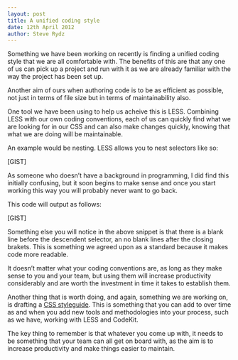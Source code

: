 ```yaml
---
layout: post
title: A unified coding style
date: 12th April 2012
author: Steve Rydz
---
```


Something we have been working on recently is finding a unified coding style that we are all comfortable with. The benefits of this are that any one of us can pick up a project and run with it as we are already familiar with the way the project has been set up.

Another aim of ours when authoring code is to be as efficient as possible, not just in terms of file size but in terms of maintainability also.

One tool we have been using to help us acheive this is LESS. Combining LESS with our own coding conventions, each of us can quickly find what we are looking for in our CSS and can also make changes quickly, knowing that what we are doing will be maintainable.

An example would be nesting. LESS allows you to nest selectors like so:

[GIST]

As someone who doesn’t have a background in programming, I did find this initially confusing, but it soon begins to make sense and once you start working this way you will probably never want to go back.

This code will output as follows:

[GIST]

Something else you will notice in the above snippet is that there is a blank line before the descendent selector, an no blank lines after the closing brakets. This is something we agreed upon as a standard because it makes code more readable.

It doesn’t matter what your coding conventions are, as long as they make sense to you and your team, but using them will increase productivity considerably and are worth the investment in time it takes to establish them.

Another thing that is worth doing, and again, something we are working on, is drafting a [CSS styleguide](https://github.com/styleguide/css). This is something that you can add to over time as and when you add new tools and methodologies into your process, such as we have, working with LESS and CodeKit.

The key thing to remember is that whatever you come up with, it needs to be something that your team can all get on board with, as the aim is to increase productivity and make things easier to maintain.